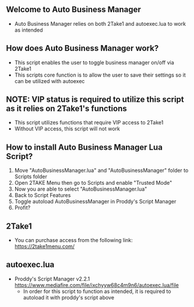 ## Welcome to Auto Business Manager
- Auto Business Manager relies on both 2Take1 and autoexec.lua to work as intended

## How does Auto Business Manager work?
- This script enables the user to toggle business manager on/off via 2Take1
- This scripts core function is to allow the user to save their settings so it can be utilized with autoexec

## NOTE: VIP status is required to utilize this script as it relies on 2Take1's functions
- This script utilizes functions that require VIP access to 2Take1
- Without VIP access, this script will not work

## How to install Auto Business Manager Lua Script?
1. Move "AutoBusinessManager.lua" and "AutoBusinessManager" folder to Scripts folder
2. Open 2TAKE Menu then go to Scripts and enable "Trusted Mode"
3. Now you are able to select "AutoBusinessManager.lua"
4. Back to Script Features
5. Toggle autoload AutoBusinessManager in Proddy's Script Manager
6. Profit?

## 2Take1
- You can purchase access from the following link:
https://2take1menu.com/

## autoexec.lua
- Proddy's Script Manager v2.2.1
https://www.mediafire.com/file/ixchyyw68c4m9n6/autoexec.lua/file
  - In order for this script to function as intended, it is required to autoload it with proddy's script above
